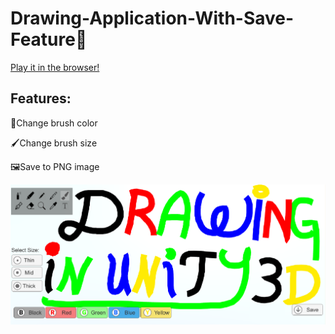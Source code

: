 # Drawing-Application-With-Save-Feature🎨

[Play it in the browser!]( https://oreoadidas.github.io/Unity-Paint-WebGL/
)

## Features:

🌈Change brush color

🖌️Change brush size

🖼Save to PNG image

![screenshot](/unityPaint.png)

